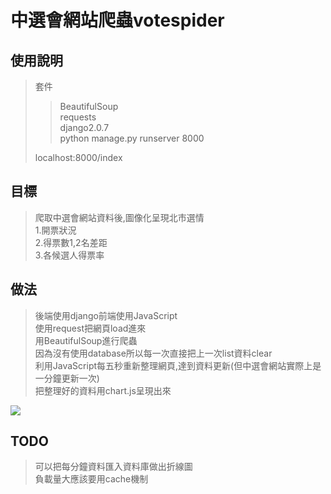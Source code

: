 # 中選會網站爬蟲votespider

## 使用說明
>套件 
>>BeautifulSoup  
>>requests  
>>django2.0.7  
>python manage.py runserver 8000
>
>localhost:8000/index
## 目標
>爬取中選會網站資料後,圖像化呈現北市選情  
 1.開票狀況  
 2.得票數1,2名差距  
 3.各候選人得票率  

## 做法
>後端使用django前端使用JavaScript  
使用request把網頁load進來  
用BeautifulSoup進行爬蟲  
因為沒有使用database所以每一次直接把上一次list資料clear  
利用JavaScript每五秒重新整理網頁,達到資料更新(但中選會網站實際上是一分鐘更新一次)  
把整理好的資料用chart.js呈現出來  
  
![](https://i.imgur.com/2YW5nMd.jpg)

## TODO
>可以把每分鐘資料匯入資料庫做出折線圖  
負載量大應該要用cache機制


